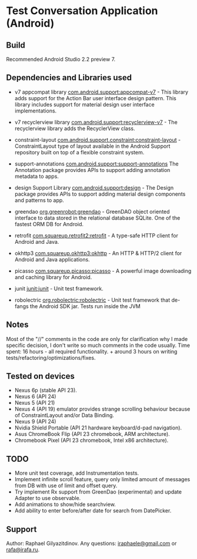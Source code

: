 # Test Conversation Application (Android)

## Build
Recommended Android Studio 2.2 preview 7.

## Dependencies and Libraries used
- v7 appcompat library [com.android.support:appcompat-v7](http://developer.android.com/tools/support-library/features.html#v7-appcompat) - This library adds support for the Action Bar user interface design pattern. This library includes support for material design user interface implementations.
- v7 recyclerview library [com.android.support:recyclerview-v7](http://developer.android.com/tools/support-library/features.html#v7-recyclerview) - The recyclerview library adds the RecyclerView class.
- constraint-layout [com.android.support.constraint:constraint-layout](http://tools.android.com/tech-docs/layout-editor) - ConstraintLayout type of layout available in the Android Support repository built on top of a flexible constraint system.
- support-annotations [com.android.support:support-annotations](https://developer.android.com/topic/libraries/support-library/features.html#annotations) The Annotation package provides APIs to support adding annotation metadata to apps.
- design Support Library [com.android.support:design](http://developer.android.com/tools/support-library/features.html#design) - The Design package provides APIs to support adding material design components and patterns to app.
- greendao [org.greenrobot:greendao](http://greenrobot.org/greendao) - GreenDAO object oriented interface to data stored in the relational database SQLite. One of the fastest ORM DB for Android.
- retrofit [com.squareup.retrofit2:retrofit](http://square.github.io/retrofit/) - A type-safe HTTP client for Android and Java.
- okhttp3 [com.squareup.okhttp3:okhttp](http://square.github.io/okhttp/) - An HTTP & HTTP/2 client for Android and Java applications.
- picasso [com.squareup.picasso:picasso](https://github.com/square/picasso) - A powerful image downloading and caching library for Android.

- junit [junit:junit]() - Unit test framework.
- robolectric [org.robolectric:robolectric](http://robolectric.org/) - Unit test framework that de-fangs the Android SDK jar. Tests run inside the JVM

## Notes
Most of the "//" comments in the code are only for clarification why I made specific decision, I don't write so much comments in the code usually.
Time spent: 16 hours - all required functionality. + around 3 hours on writing tests/refactoring/optimizations/fixes.

## Tested on devices
- Nexus 6p (stable API 23).
- Nexus 6 (API 24)
- Nexus 5 (API 21)
- Nexus 4 (API 19) emulator provides strange scrolling behaviour because of ConstraintLayout and/or Data Binding.
- Nexus 9 (API 24)
- Nvidia Shield Portable (API 21 hardware keyboard/d-pad navigation).
- Asus ChromeBook Flip (API 23 chromebook, ARM architecture).
- Chromebook Pixel (API 23 chromebook, Intel x86 architecture).

## TODO
- More unit test coverage, add Instrumentation tests.
- Implement infinite scroll feature, query only limited amount of messages from DB with use of limit and offset query.
- Try implement Rx support from GreenDao (experimental) and update Adapter to use observable.
- Add animations to show/hide searchview.
- Add ability to enter before/after date for search from DatePicker.

## Support
Author: Raphael Gilyazitdinov.
Any questions: iraphaele@gmail.com or rafa@irafa.ru.